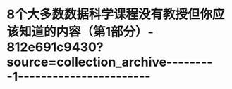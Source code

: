 # 8个大多数数据科学课程没有教授但你应该知道的内容（第1部分）- 812e691c9430?source=collection_archive---------1-----------------------
